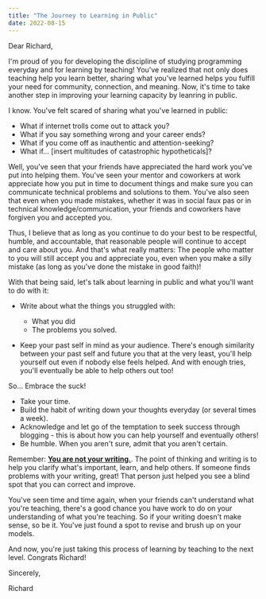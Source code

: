 ```yaml
---
title: "The Journey to Learning in Public"
date: 2022-08-15
---
```


Dear Richard,

I'm proud of you for developing the discipline of studying programming everyday and for learning by teaching! You've realized that not only does teaching help you learn better, sharing what you've learned helps you fulfill your need for community, connection, and meaning. Now, it's time to take another step in improving your learning capacity by leanring in public.

I know. You've felt scared of sharing what you've learned in public:
- What if internet trolls come out to attack you?
- What if you say something wrong and your career ends?
- What if you come off as inauthentic and attention-seeking?
- What if... \[insert multitudes of catastrophic hypotheticals\]?

Well, you've seen that your friends have appreciated the hard work you've put into helping them. You've seen your mentor and coworkers at work appreciate how you put in time to document things and make sure you can communicate technical problems and solutions to them. You've also seen that even when you made mistakes, whether it was in social faux pas or in technical knowledge/communication, your friends and coworkers have forgiven you and accepted you.

Thus, I believe that as long as you continue to do your best to be respectful, humble, and accountable, that reasonable people will continue to accept and care about you. And that's what really matters: The people who matter to you will still accept you and appreciate you, even when you make a silly mistake (as long as you've done the mistake in good faith)!

With that being said, let's talk about learning in public and what you'll want to do with it:

- Write about what the things you struggled with:
  - What you did
  - The problems you solved.

- Keep your past self in mind as your audience. There's enough similarity between your past self and future you that at the very least, you'll help yourself out even if nobody else feels helped. And with enough tries, you'll eventually be able to help others out too!

So... Embrace the suck!
- Take your time.
- Build the habit of writing down your thoughts everyday (or several times a week).
- Acknowledge and let go of the temptation to seek success through blogging - this is about how you can help yourself and eventually others!
- Be humble. When you aren't sure, admit that you aren't certain.


Remember: [**You are not your writing.**]((https://blog.codinghorror.com/the-ten-commandments-of-egoless-programming/):
). The point of thinking and writing is to help you clarify what's important, learn, and help others. If someone finds problems with your writing, great! That person just helped you see a blind spot that you can correct and improve.


You've seen time and time again, when your friends can't understand what you're teaching, there's a good chance you have work to do on your understanding of what you're teaching. So if your writing doesn't make sense, so be it. You've just found a spot to revise and brush up on your models.


And now, you're just taking this process of learning by teaching to the next level. Congrats Richard!

Sincerely,

Richard